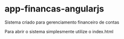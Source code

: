# app-financas-angularjs
Sistema criado para gerenciamento financeiro de contas

Para abrir o sistema simplesmente utilize o index.html
